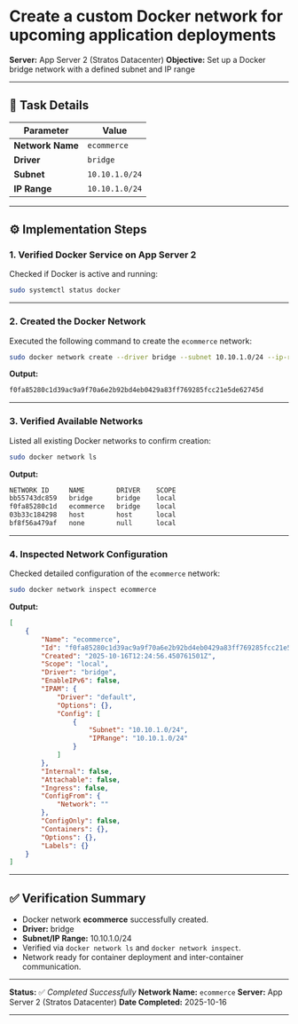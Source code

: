 # Create a custom Docker network for upcoming application deployments

**Server:** App Server 2 (Stratos Datacenter)
**Objective:** Set up a Docker bridge network with a defined subnet and IP range

---

## 🧩 Task Details

| Parameter        | Value          |
| ---------------- | -------------- |
| **Network Name** | `ecommerce`    |
| **Driver**       | `bridge`       |
| **Subnet**       | `10.10.1.0/24` |
| **IP Range**     | `10.10.1.0/24` |

---

## ⚙️ Implementation Steps

### 1. Verified Docker Service on App Server 2

Checked if Docker is active and running:

```bash
sudo systemctl status docker
```

---

### 2. Created the Docker Network

Executed the following command to create the `ecommerce` network:

```bash
sudo docker network create --driver bridge --subnet 10.10.1.0/24 --ip-range 10.10.1.0/24 ecommerce
```

**Output:**

```bash
f0fa85280c1d39ac9a9f70a6e2b92bd4eb0429a83ff769285fcc21e5de62745d
```

---

### 3. Verified Available Networks

Listed all existing Docker networks to confirm creation:

```bash
sudo docker network ls
```

**Output:**

```bash
NETWORK ID     NAME        DRIVER    SCOPE
bb55743dc859   bridge      bridge    local
f0fa85280c1d   ecommerce   bridge    local
03b33c184298   host        host      local
bf8f56a479af   none        null      local
```

---

### 4. Inspected Network Configuration

Checked detailed configuration of the `ecommerce` network:

```bash
sudo docker network inspect ecommerce
```

**Output:**

```json
[
    {
        "Name": "ecommerce",
        "Id": "f0fa85280c1d39ac9a9f70a6e2b92bd4eb0429a83ff769285fcc21e5de62745d",
        "Created": "2025-10-16T12:24:56.450761501Z",
        "Scope": "local",
        "Driver": "bridge",
        "EnableIPv6": false,
        "IPAM": {
            "Driver": "default",
            "Options": {},
            "Config": [
                {
                    "Subnet": "10.10.1.0/24",
                    "IPRange": "10.10.1.0/24"
                }
            ]
        },
        "Internal": false,
        "Attachable": false,
        "Ingress": false,
        "ConfigFrom": {
            "Network": ""
        },
        "ConfigOnly": false,
        "Containers": {},
        "Options": {},
        "Labels": {}
    }
]
```

---

## ✅ Verification Summary

* Docker network **ecommerce** successfully created.
* **Driver:** bridge
* **Subnet/IP Range:** 10.10.1.0/24
* Verified via `docker network ls` and `docker network inspect`.
* Network ready for container deployment and inter-container communication.

---

**Status:** ✅ *Completed Successfully*
**Network Name:** `ecommerce`
**Server:** App Server 2 (Stratos Datacenter)
**Date Completed:** 2025-10-16

---

